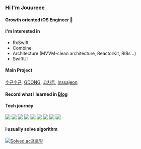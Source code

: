 ### Hi I'm Jouureee

<!--
**spqjf12345/spqjf12345** is a ✨ _special_ ✨ repository because its `README.md` (this file) appears on your GitHub profile.

Here are some ideas to get you started:

- 🔭 I’m currently working on ...
- 🌱 I’m currently learning ...
- 👯 I’m looking to collaborate on ...
- 🤔 I’m looking for help with ...
- 💬 Ask me about ...
- 📫 How to reach me: ...
- 😄 Pronouns: ...
- ⚡ Fun fact: ...
-->
<!-- [![Anurag's GitHub stats](https://github-readme-stats.vercel.app/api?username=spqjf12345&count_private=true)](https://github.com/anuraghazra/github-readme-stats) -->

#### Growth oriented iOS Engineer 🍎

#### I'm Interested in 
- RxSwift
- Combine
- Architecture (MVVM-clean architecture, ReactorKit, RIBs ..)
- SwiftUI

#### Main Project  
[수근수근](https://github.com/wispher-sugeun/sugeun-ios), [GDONG](https://github.com/gongddong/GDONG-front), [코차트](https://github.com/spqjf12345/CoChart), [Inssajeon](https://github.com/spqjf12345/Inssajeon-newly-coined-word)

#### Record what I learned in [Blog](https://jouureee.tistory.com)

#### Tech journey
<div align=left> 
  <img src="https://img.shields.io/badge/swift-F05138?style=for-the-badge&logo=swift&logoColor=white"> 
  <img src="https://img.shields.io/badge/c++-00599C?style=for-the-badge&logo=c%2B%2B&logoColor=white">
  <img src="https://img.shields.io/badge/python-3776AB?style=for-the-badge&logo=python&logoColor=white">
  <img src="https://img.shields.io/badge/tensorflow-FF6F00?style=for-the-badge&logo=tensorflow&logoColor=white">
  <img src="https://img.shields.io/badge/java-007396?style=for-the-badge&logo=java&logoColor=white">
  <img src="https://img.shields.io/badge/kotlin-7F52FF?style=for-the-badge&logo=kotlin&logoColor=white">
  <img src="https://img.shields.io/badge/node.js-339933?style=for-the-badge&logo=Node.js&logoColor=white">
  <img src="https://img.shields.io/badge/javascript-F7DF1E?style=for-the-badge&logo=javascript&logoColor=black">
  <img src="https://img.shields.io/badge/spring-6DB33F?style=for-the-badge&logo=spring&logoColor=white">
  <br>
  </div>

#### I usually solve algorithm    
[![Solved.ac프로필](http://mazassumnida.wtf/api/mini/generate_badge?boj=spqjf12345)](https://solved.ac/spqjf12345)


